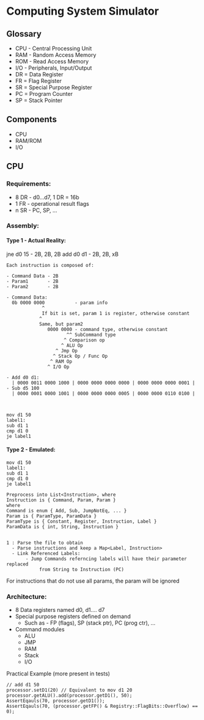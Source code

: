 # Computing System Simulator

## Glossary

- CPU - Central Processing Unit
- RAM - Random Access Memory
- ROM - Read Access Memory
- I/O - Peripherals, Input/Output
- DR = Data Register
- FR = Flag Register
- SR = Special Purpose Register
- PC = Program Counter
- SP = Stack Pointer

## Components

- CPU
- RAM/ROM
- I/O

## CPU

### Requirements:

- 8 DR - d0...d7, 1 DR = 16b
- 1 FR - operational result flags
- n SR - PC, SP, ...

### Assembly:

#### Type 1 - Actual Reality:

jne d0 15 - 2B, 2B, 2B
add d0 d1 - 2B, 2B, xB

```
Each instruction is composed of:

- Command Data - 2B
- Param1       - 2B
- Param2       - 2B

- Command Data:
  0b 0000 0000           - param info
             ^
             If bit is set, param 1 is register, otherwise constant
            ^
            Same, but param2  
               0000 0000 - command type, otherwise constant
                      ^^ SubCommand type
                     ^ Comparison op
                    ^ ALU Op
                  ^ Jmp Op
                 ^ Stack Op / Func Op
                ^ RAM Op
               ^ I/O Op
               
- Add d0 d1:
  | 0000 0011 0000 1000 | 0000 0000 0000 0000 | 0000 0000 0000 0001 |
- Sub d5 100
  | 0000 0001 0000 1001 | 0000 0000 0000 0005 | 0000 0000 0110 0100 |



mov d1 50
label1:
sub d1 1
cmp d1 0
je label1
```

#### Type 2 - Emulated:

```
mov d1 50
label1:
sub d1 1
cmp d1 0
je label1

Preprocess into List<Instruction>, where
Instruction is { Command, Param, Param }
where
Command is enum { Add, Sub, JumpNotEq, ... }
Param is { ParamType, ParamData }
ParamType is { Constant, Register, Instruction, Label }
ParamData is { int, String, Instruction } 


1 : Parse the file to obtain 
  - Parse instructions and keep a Map<Label, Instruction>
  - Link Referenced Labels:
       - Jump Commands referncing labels will have their parameter replaced 
            from String to Instruction (PC)
```

For instructions that do not use all params, the param will be ignored



### Architecture:

- 8 Data registers named d0, d1.... d7
- Special purpose registers defined on demand
  - Such as - FP (flags), SP (stack ptr), PC (prog ctr), ...
- Command modules 
  - ALU
  - JMP
  - RAM
  - Stack
  - I/O

Practical Example (more present in tests)
```
// add d1 50
processor.setD1(20) // Equivalent to mov d1 20
processor.getALU().add(processor.getD1(), 50);
AssertEqauls(70, processor.getD1());
AssertEqauls(70, (processor.getFP() & Registry::FlagBits::Overflow) == 0);
```
